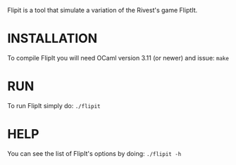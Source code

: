 Flipit is a tool that simulate a variation of the Rivest's game FliptIt.

INSTALLATION
============
To compile FlipIt you will need OCaml version 3.11 (or newer) and issue:
	`make`


RUN
============
To run FlipIt simply do:
	`./flipit`


HELP
============
You can see the list of FlipIt's options by doing:
    `./flipit -h`
